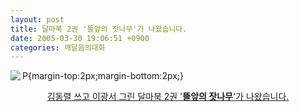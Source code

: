 ```yaml
---
layout: post
title: 달마북 2권 '뜰앞의 잣나무'가 나왔습니다.
date: 2005-03-30 19:06:51 +0900
categories: 깨달음의대화
---
```

<A href="http://drkimz.com/technote2/main.cgi?board=cafe" target=new><IMG src="http://drkimz.com/technote/board/private/upimg/1112174581.jpg" align=left border=0></A> P{margin-top:2px;margin-bottom:2px;} 

  

        
        
        

              


<P align="center">
  <A href="http://drkimz.com/technote2/main.cgi?board=cafe" target=new>김동렬 쓰고 이광서 그린 달마북 2권 '<b>뜰앞의 잣나무</b>'가 나왔습니다.</A>
</p>